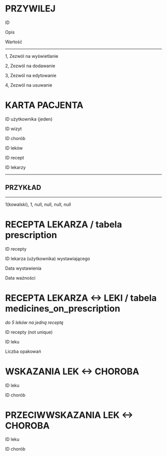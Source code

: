 PRZYWILEJ
=

ID

Opis

Wartość

---

1, Zezwól na wyświetlanie

2, Zezwól na dodawanie

3, Zezwól na edytowanie

4, Zezwól na usuwanie

KARTA PACJENTA
=

ID użytkownika (jeden)

ID wizyt

ID chorób

ID leków

ID recept

ID lekarzy

---
PRZYKŁAD
-
---
1(kowalski), 1, null, null, null, null

RECEPTA LEKARZA / tabela **prescription**
=

ID recepty

ID lekarza (użytkownika) wystawiającego

Data wystawienia

Data ważności

RECEPTA LEKARZA <-> LEKI / tabela **medicines_on_prescription**
=

*do 5 leków na jedną receptę*

ID recepty (not unique)

ID leku

Liczba opakowań

WSKAZANIA LEK <-> CHOROBA
=

ID leku

ID chorób

PRZECIWWSKAZANIA LEK <-> CHOROBA
=

ID leku

ID chorób
